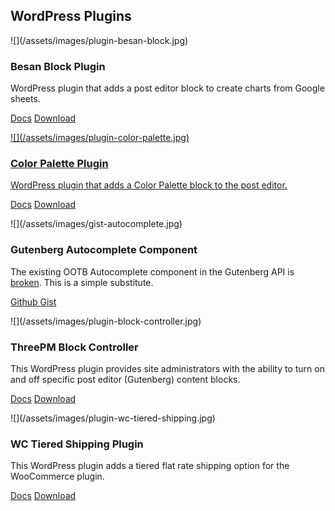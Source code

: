 <section markdown="1" class="has-background timberwolf" aria-label="WordPress plugins">

## WordPress Plugins

<div markdown="1" class="work-examples three-columns">

<div markdown="1">
![](/assets/images/plugin-besan-block.jpg)

### Besan Block Plugin

WordPress plugin that adds a post editor block to create charts from Google sheets.

<a href="https://threepm.thatdevgirl.com/besan-block/" class="button" aria-label="Besan Block plugin documentation">Docs</a>
<a href="https://wordpress.org/plugins/besan-block/" class="button" aria-label="Download the Besan Block plugin">Download
</div>

<div markdown="1">
![](/assets/images/plugin-color-palette.jpg)

### Color Palette Plugin

WordPress plugin that adds a Color Palette block to the post editor.

<a href="https://threepm.thatdevgirl.com/color-palette/" class="button" aria-label="Color Palette plugin documentation">Docs</a>
<a href="https://wordpress.org/plugins/color-palette/" class="button" aria-label="Download the Color Palette plugin">Download</a>
</div>

<div markdown="1">
![](/assets/images/gist-autocomplete.jpg)

### Gutenberg Autocomplete Component

The existing OOTB Autocomplete component in the Gutenberg API is <a href="https://github.com/WordPress/gutenberg/issues/10542">broken</a>. This is a simple substitute.

<a href="https://gist.github.com/thatdevgirl/e20f72d5b985c6eab441bdf491b3edf0" class="button" aria-label="Gutenberg Autocomplete Component Github Gist">Github Gist</a>
</div>

<div markdown="1">
![](/assets/images/plugin-block-controller.jpg)

### ThreePM Block Controller

This WordPress plugin provides site administrators with the ability to turn on and off specific post editor (Gutenberg) content blocks.

<a href="https://threepm.thatdevgirl.com/block-controller/" class="button" aria-label="ThreePM Block Controller plugin documentation">Docs</a>
<a href="https://wordpress.org/plugins/block-controller/" class="button" aria-label="Download the ThreePM Block Controller plugin">Download</a>
</div>

<div markdown="1">
![](/assets/images/plugin-wc-tiered-shipping.jpg)

### WC Tiered Shipping Plugin

This WordPress plugin adds a tiered flat rate shipping option for the WooCommerce plugin.

<a href="https://threepm.thatdevgirl.com/wc-tiered-shipping/" class="button" aria-label="WC Tiered Shipping plugin documentation">Docs</a>
<a href="https://wordpress.org/plugins/wc-tiered-shipping/" class="button" aria-label="Download the WC Tiered Shipping plugin">Download</a>
</div>

</div>

</section>
